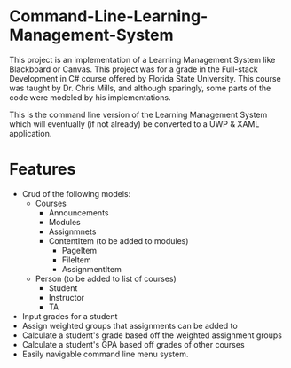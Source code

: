 # Command-Line-Learning-Management-System
This project is an implementation of a Learning Management System like Blackboard or Canvas. This project was for a grade in the Full-stack Development in C# course 
offered by Florida State University. This course was taught by Dr. Chris Mills, and although sparingly, some parts of the code were modeled by his implementations.

This is the command line version of the Learning Management System which will eventually (if not already) be converted to a UWP & XAML application.

# Features
* Crud of the following models:
  * Courses
    * Announcements
    * Modules
    * Assignmnets
    * ContentItem (to be added to modules)
      * PageItem
      * FileItem
      * AssignmentItem
  * Person (to be added to list of courses)
    * Student
    * Instructor
    * TA
* Input grades for a student
* Assign weighted groups that assignments can be added to
* Calculate a student's grade based off the weighted assignment groups
* Calculate a student's GPA based off grades of other courses
* Easily navigable command line menu system.
